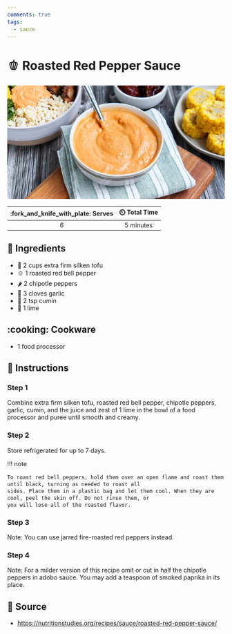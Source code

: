 ```yaml
---
comments: true
tags:
  - sauce
---
```

# :bell_pepper: Roasted Red Pepper Sauce

![Roasted Red Pepper Sauce](../assets/images/roasted-red-pepper-sauce.jpg)

| :fork_and_knife_with_plate: Serves | :timer_clock: Total Time |
|:----------------------------------:|:-----------------------: |
| 6 | 5 minutes |

## :salt: Ingredients

- :butter: 2 cups extra firm silken tofu
- :bell_pepper: 1 roasted red bell pepper
- :hot_pepper: 2 chipotle peppers
- :garlic: 3 cloves garlic
- :herb: 2 tsp cumin
- :lemon: 1 lime

## :cooking: Cookware

- 1 food processor

## :pencil: Instructions

### Step 1

Combine extra firm silken tofu, roasted red bell pepper, chipotle peppers, garlic, cumin, and the juice and zest of 1
lime in the bowl of a food processor and puree until smooth and creamy.

### Step 2

Store refrigerated for up to 7 days.

!!! note

    To roast red bell peppers, hold them over an open flame and roast them until black, turning as needed to roast all
    sides. Place them in a plastic bag and let them cool. When they are cool, peel the skin off. Do not rinse them, or
    you will lose all of the roasted flavor.

### Step 3

Note: You can use jarred fire-roasted red peppers instead.

### Step 4

Note: For a milder version of this recipe omit or cut in half the chipotle peppers in adobo sauce. You may add a
teaspoon of smoked paprika in its place.

## :link: Source

- <https://nutritionstudies.org/recipes/sauce/roasted-red-pepper-sauce/>
